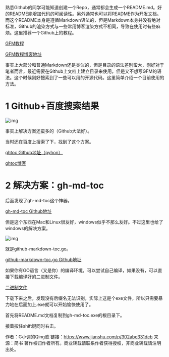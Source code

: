 

<!--ts-->

<!--te-->

熟悉Github的同学可能知道创建一个Repo，通常都会生成一个README.md。好的README能增加代码的可阅读性。另外通常也可以将README作为开发文档。而这个README本身是遵循Markdown语法的，但是Markdown本身并没有绝对标准，Github的渲染方式与一些常用博客渲染方式不相同，导致在使用时有些麻烦。这里推荐一个Github上的教程。

[GFM教程](https://link.jianshu.com?t=https%3A%2F%2Fgithub.com%2Fguodongxiaren%2FREADME%2Fblob%2Fmaster%2FREADME.md)

[GFM教程博客地址](https://link.jianshu.com?t=http%3A%2F%2Fblog.csdn.net%2Fkaitiren%2Farticle%2Fdetails%2F38513715)

事实上大部分和普通Markdown还是类似的，但是目录的语法差别蛮大，刚好对于笔者而言，最近需要在Github上文档上建立目录来使用，但是又不想写GFM的语法。这个时候刚好搜索到了一些可以用的开源代码。这里简单介绍一个目前使用的方法。

# 1 Github+百度搜索结果

![img](https:////upload-images.jianshu.io/upload_images/3229757-ded8dc8a31cd7989.png?imageMogr2/auto-orient/strip|imageView2/2/w/1027/format/webp)

事实上解决方案还蛮多的（Github大法好）。

当时还在百度上搜索了下，找到了这个方案。

[ghtoc Github地址（pyhon）](https://link.jianshu.com?t=https%3A%2F%2Fgithub.com%2Fsk1418%2Fghtoc)

[ghtoc博客](https://link.jianshu.com?t=https%3A%2F%2Fwww.v2ex.com%2Ft%2F151106)

# 2 解决方案：gh-md-toc

后面发现了gh-md-toc这个神器。

[gh-md-toc Github地址](https://link.jianshu.com?t=https%3A%2F%2Fgithub.com%2Fekalinin%2Fgithub-markdown-toc)

但是这个东西在Mac和Linux很友好，windows似乎不那么友好。不过这里也给了windows的解决方案。

![img](https:////upload-images.jianshu.io/upload_images/3229757-31243336441b1b39.png?imageMogr2/auto-orient/strip|imageView2/2/w/903/format/webp)

就是github-markdown-toc.go。

[github-markdown-toc.go Github地址](https://link.jianshu.com?t=https%3A%2F%2Fgithub.com%2Fekalinin%2Fgithub-markdown-toc.go)

如果你有GO语言（又是你）的编译环境，可以尝试自己编译，如果没有，可以直接下载编译好的二进制文件。

[二进制文件](https://link.jianshu.com?t=https%3A%2F%2Fgithub.com%2Fekalinin%2Fgithub-markdown-toc.go%2Freleases)

下载下来之后，发现没有后缀名无法识别，实际上这是个exe文件，所以只需要暴力地在后面加上.exe就可以开始愉快使用了。

首先将README.md文档复制到gh-md-toc.exe的根目录下。

接着按住shift键同时右击。



作者：G小调的Qing歌
链接：https://www.jianshu.com/p/302abe331dcb
来源：简书
著作权归作者所有。商业转载请联系作者获得授权，非商业转载请注明出处。

